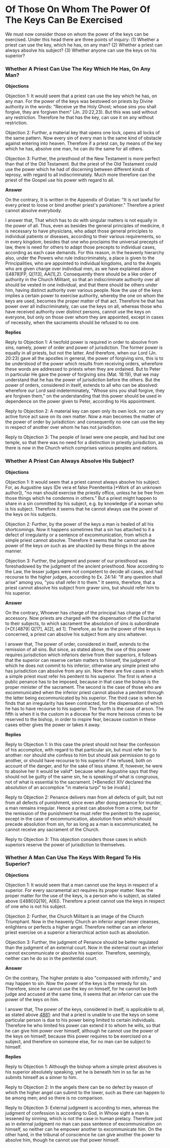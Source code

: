 # Of Those On Whom The Power Of The Keys Can Be Exercised

We must now consider those on whom the power of the keys can be exercised. Under this head there are three points of inquiry:
(1) Whether a priest can use the key, which he has, on any man?
(2) Whether a priest can always absolve his subject?
(3) Whether anyone can use the keys on his superior?
### Whether A Priest Can Use The Key Which He Has, On Any Man?

**Objections**

Objection 1: It would seem that a priest can use the key which he has, on any man. For the power of the keys was bestowed on priests by Divine authority in the words: "Receive ye the Holy Ghost; whose sins you shall forgive, they are forgiven them" (Jn. 20:22,23). But this was said without any restriction. Therefore he that has the key, can use it on any without restriction.

Objection 2: Further, a material key that opens one lock, opens all locks of the same pattern. Now every sin of every man is the same kind of obstacle against entering into heaven. Therefore if a priest can, by means of the key which he has, absolve one man, he can do the same for all others.

Objection 3: Further, the priesthood of the New Testament is more perfect than that of the Old Testament. But the priest of the Old Testament could use the power which he had of discerning between different kinds of leprosy, with regard to all indiscriminately. Much more therefore can the priest of the Gospel use his power with regard to all.

**Answer**

On the contrary, It is written in the Appendix of Gratian: "It is not lawful for every priest to loose or bind another priest's parishioner." Therefore a priest cannot absolve everybody.

I answer that, That which has to do with singular matters is not equally in the power of all. Thus, even as besides the general principles of medicine, it is necessary to have physicians, who adapt those general principles to individual patients or diseases, according to their various requirements, so in every kingdom, besides that one who proclaims the universal precepts of law, there is need for others to adapt those precepts to individual cases, according as each case demands. For this reason, in the heavenly hierarchy also, under the Powers who rule indiscriminately, a place is given to the Principalities, who are appointed to individual kingdoms, and to the Angels who are given charge over individual men, as we have explained above ([4878]FP, Q[113], AA[1],2). Consequently there should be a like order of authority in the Church Militant, so that an indiscriminate authority over all should be vested in one individual, and that there should be others under him, having distinct authority over various people. Now the use of the keys implies a certain power to exercise authority, whereby the one on whom the keys are used, becomes the proper matter of that act. Therefore he that has power over all indiscriminately, can use the keys on all, whereas those who have received authority over distinct persons, cannot use the keys on everyone, but only on those over whom they are appointed, except in cases of necessity, when the sacraments should be refused to no one.

**Replies**

Reply to Objection 1: A twofold power is required in order to absolve from sins, namely, power of order and power of jurisdiction. The former power is equally in all priests, but not the latter. And therefore, when our Lord (Jn. 20:23) gave all the apostles in general, the power of forgiving sins, this is to be understood of the power which results from receiving orders, wherefore these words are addressed to priests when they are ordained. But to Peter in particular He gave the power of forgiving sins (Mat. 16:19), that we may understand that he has the power of jurisdiction before the others. But the power of orders, considered in itself, extends to all who can be absolved: wherefore our Lord said indeterminately, "Whose sins you shall forgive, they are forgiven them," on the understanding that this power should be used in dependence on the power given to Peter, according to His appointment.

Reply to Objection 2: A material key can open only its own lock. nor can any active force act save on its own matter. Now a man becomes the matter of the power of order by jurisdiction: and consequently no one can use the key in respect of another over whom he has not jurisdiction.

Reply to Objection 3: The people of Israel were one people, and had but one temple, so that there was no need for a distinction in priestly jurisdiction, as there is now in the Church which comprises various peoples and nations.
### Whether A Priest Can Always Absolve His Subject?

**Objections**

Objection 1: It would seem that a priest cannot always absolve his subject. For, as Augustine says (De vera et false Poenitentia [*Work of an unknown author]), "no man should exercise the priestly office, unless he be free from those things which he condemns in others." But a priest might happen to share in a sin committed by his subject, e.g. by knowledge of a woman who is his subject. Therefore it seems that he cannot always use the power of the keys on his subjects.

Objection 2: Further, by the power of the keys a man is healed of all his shortcomings. Now it happens sometimes that a sin has attached to it a defect of irregularity or a sentence of excommunication, from which a simple priest cannot absolve. Therefore it seems that he cannot use the power of the keys on such as are shackled by these things in the above manner.

Objection 3: Further, the judgment and power of our priesthood was foreshadowed by the judgment of the ancient priesthood. Now according to the Law, the lesser judges were not competent to decide all cases, and had recourse to the higher judges, according to Ex. 24:14: "If any question shall arise" among you, "you shall refer it to them." It seems, therefore, that a priest cannot absolve his subject from graver sins, but should refer him to his superior.

**Answer**

On the contrary, Whoever has charge of the principal has charge of the accessory. Now priests are charged with the dispensation of the Eucharist to their subjects, to which sacrament the absolution of sins is subordinate [*Cf.[4879] Q[17], A[2], ad 1]. Therefore, as far as the power of the keys is concerned, a priest can absolve his subject from any sins whatever.

I answer that, The power of order, considered in itself, extends to the remission of all sins. But since, as stated above, the use of this power requires jurisdiction which inferiors derive from their superiors, it follows that the superior can reserve certain matters to himself, the judgment of which he does not commit to his inferior; otherwise any simple priest who has jurisdiction can absolve from any sin. Now there are five cases in which a simple priest must refer his penitent to his superior. The first is when a public penance has to be imposed, because in that case the bishop is the proper minister of the sacrament. The second is the case of those who are excommunicated when the inferior priest cannot absolve a penitent through the latter being excommunicated by his superior. The third case is when he finds that an irregularity has been contracted, for the dispensation of which he has to have recourse to his superior. The fourth is the case of arson. The fifth is when it is the custom in a diocese for the more heinous crimes to be reserved to the bishop, in order to inspire fear, because custom in these cases either gives the power or takes it away.

**Replies**

Reply to Objection 1: In this case the priest should not hear the confession of his accomplice, with regard to that particular sin, but must refer her to another: nor should she confess to him but should ask permission to go to another, or should have recourse to his superior if he refused, both on account of the danger, and for the sake of less shame. If, however, he were to absolve her it would be valid*: because when Augustine says that they should not be guilty of the same sin, he is speaking of what is congruous, not of what is essential to the sacrament. [*Benedict XIV declared the absolution of an accomplice "in materia turpi" to be invalid.]

Reply to Objection 2: Penance delivers man from all defects of guilt, but not from all defects of punishment, since even after doing penance for murder, a man remains irregular. Hence a priest can absolve from a crime, but for the remission of the punishment he must refer the penitent to the superior, except in the case of excommunication, absolution from which should precede absolution from sin, for as long as a man is excommunicated, he cannot receive any sacrament of the Church.

Reply to Objection 3: This objection considers those cases in which superiors reserve the power of jurisdiction to themselves.
### Whether A Man Can Use The Keys With Regard To His Superior?

**Objections**

Objection 1: It would seem that a man cannot use the keys in respect of a superior. For every sacramental act requires its proper matter. Now the proper matter for the use of the keys, is a person who is subject, as stated above ([4880]Q[19], A[6]). Therefore a priest cannot use the keys in respect of one who is not his subject.

Objection 2: Further, the Church Militant is an image of the Church Triumphant. Now in the heavenly Church an inferior angel never cleanses, enlightens or perfects a higher angel. Therefore neither can an inferior priest exercise on a superior a hierarchical action such as absolution.

Objection 3: Further, the judgment of Penance should be better regulated than the judgment of an external court. Now in the external court an inferior cannot excommunicate or absolve his superior. Therefore, seemingly, neither can he do so in the penitential court.

**Answer**

On the contrary, The higher prelate is also "compassed with infirmity," and may happen to sin. Now the power of the keys is the remedy for sin. Therefore, since he cannot use the key on himself, for he cannot be both judge and accused at the same time, it seems that an inferior can use the power of the keys on him.

I answer that, The power of the keys, considered in itself, is applicable to all, as stated above [4881](A[2]): and that a priest is unable to use the keys on some particular person is due to his power being limited to certain individuals. Therefore he who limited his power can extend it to whom he wills, so that he can give him power over himself, although he cannot use the power of the keys on himself, because this power requires to be exercised on a subject, and therefore on someone else, for no man can be subject to himself.

**Replies**

Reply to Objection 1: Although the bishop whom a simple priest absolves is his superior absolutely speaking, yet he is beneath him in so far as he submits himself as a sinner to him.

Reply to Objection 2: In the angels there can be no defect by reason of which the higher angel can submit to the lower, such as there can happen to be among men; and so there is no comparison.

Reply to Objection 3: External judgment is according to men, whereas the judgment of confession is according to God, in Whose sight a man is lessened by sinning, which is not the case in human prelacy. Therefore just as in external judgment no man can pass sentence of excommunication on himself, so neither can he empower another to excommunicate him. On the other hand, in the tribunal of conscience he can give another the power to absolve him, though he cannot use that power himself.

